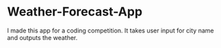 # Weather-Forecast-App
I made this app for a coding competition. It takes user input for city name and outputs the weather.
